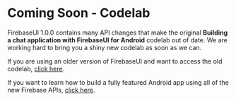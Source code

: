 # Coming Soon - Codelab

FirebaseUI 1.0.0 contains many API changes that make the original **Building a
chat application with FirebaseUI for Android** codelab out of date. We are
working hard to bring you a shiny new codelab as soon as we can.

If you are using an older version of FirebaseUI and want to access the old
codelab, [click here](https://github.com/firebase/FirebaseUI-Android/blob/a8d7988e0a9ec93650c864997124205816ea4856/codelabs/chat/README.md).

If you want to learn how to build a fully featured Android app using all of
the new Firebase APIs, [click here](https://codelabs.developers.google.com/codelabs/firebase-android).
